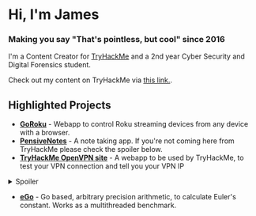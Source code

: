 # Hi, I'm James
### Making you say "That's pointless, but cool" since 2016
I'm a Content Creator for [TryHackMe](https://tryhackme.com) and a 2nd year Cyber Security and Digital Forensics student.

Check out my content on TryHackMe via [this link.](https://tryhackme.com/hacktivities#NinjaJc01).

## Highlighted Projects
* **[GoRoku](https://github.com/NinjaJc01/goRoku)** - Webapp to control Roku streaming devices from any device with a browser.
* **[PensiveNotes](https://github.com/NinjaJc01/PensiveNotes)** - A note taking app. If you're not coming here from TryHackMe please check the spoiler below.
* **[TryHackMe OpenVPN site](https://github.com/NinjaJc01/thm-vpn-machine)** - A webapp to be used by TryHackMe, to test your VPN connection and tell you your VPN IP
<details>
  <summary>Spoiler</summary> 
  This repo is part of a CTF challenge. **DO NOT** use this in production. It is designed to be insecure.
</details>

* **[eGo](https://github.com/NinjaJc01/eGo)** - Go based, arbitrary precision arithmetic, to calculate Euler's constant. Works as a multithreaded benchmark.
